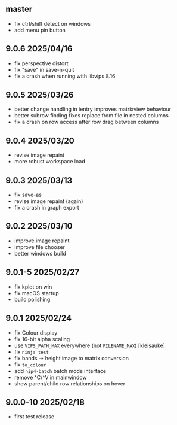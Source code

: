 ## master

- fix ctrl/shift detect on windows
- add menu pin button

## 9.0.6 2025/04/16

- fix perspective distort
- fix "save" in save-n-quit
- fix a crash when running with libvips 8.16

## 9.0.5 2025/03/26

- better change handling in ientry improves matrixview behaviour
- better subrow finding fixes replace from file in nested columns
- fix a crash on row access after row drag between columns

## 9.0.4 2025/03/20

- revise image repaint
- more robust workspace load

## 9.0.3 2025/03/13

- fix save-as
- revise image repaint (again)
- fix a crash in graph export

## 9.0.2 2025/03/10

- improve image repaint
- improve file chooser
- better windows build

## 9.0.1-5 2025/02/27

- fix kplot on win
- fix macOS startup
- build polishing

## 9.0.1 2025/02/24

- fix Colour display
- fix 16-bit alpha scaling
- use `VIPS_PATH_MAX` everywhere (not `FILENAME_MAX`) [kleisauke]
- fix `ninja test`
- fix bands -> height image to matrix conversion
- fix `to_colour`
- add `nip4-batch` batch mode interface
- remove ^C/^V in mainwindow
- show parent/child row relationships on hover

## 9.0.0-10 2025/02/18

- first test release
